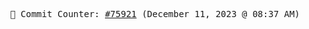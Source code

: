 <p align="center">
    <samp>
        📮 Commit Counter: <a href="https://github.com/Javascript-void0/Javascript-void0/commits/main">#75921</a> (December 11, 2023 @ 08:37 AM)
    </samp>
</p>
